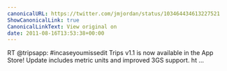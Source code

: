 ```yaml
---
canonicalURL: https://twitter.com/jmjordan/status/103464434613227521
ShowCanonicalLink: true
CanonicalLinkText: View original on
date: 2011-08-16T13:53:38+00:00
---
```

RT @tripsapp: #incaseyoumissedit Trips v1.1 is now available in the App Store! Update includes metric units and improved 3GS support. ht ...